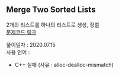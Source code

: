 ## Merge Two Sorted Lists
2개의 리스트를 하나의 리스트로 생성, 정렬   
[문제코드 링크](https://leetcode.com/problems/merge-two-sorted-lists)

풀이일자 : 2020.07.15   
사용 언어 : 
 - C++ 실패 (사유 : alloc-dealloc-mismatch)
